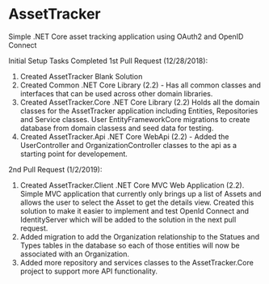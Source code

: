 # AssetTracker
Simple .NET Core asset tracking application using OAuth2 and OpenID Connect

Initial Setup Tasks Completed 1st Pull Request (12/28/2018):

1. Created AssetTracker Blank Solution
2. Created Common .NET Core Library (2.2) - Has all common classes and interfaces that can be used across other domain libraries.
3. Created AssetTracker.Core  .NET Core Library (2.2) Holds all the domain classes for the AssetTracker application including Entities, Repositories and Service classes.  User EntityFrameworkCore migrations to create database from domain classess and seed data for testing.
4. Created AssetTracker.Api .NET Core WebApi (2.2) - Added the UserController and OrganizationController classes to the api as a starting point for developement.

2nd Pull Request (1/2/2019):

1. Created AssetTracker.Client .NET Core MVC Web Application (2.2).  Simple MVC application that currently only brings up a list of Assets and allows the user to select the Asset to get the details view.  Created this solution to make it easier to implement and test OpenId Connect and IdentityServer which will be added to the solution in the next pull request.
2. Added migration to add the Organization relationship to the Statues and Types tables in the database so each of those entities will now be associated with an Organization.
3. Added more repository and services classes to the AssetTracker.Core project to support more API functionality.